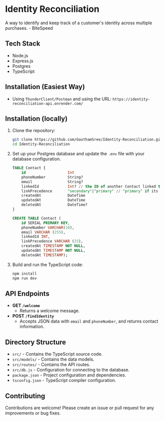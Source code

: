 # Identity Reconciliation

A way to identify and keep track of a customer's identity across multiple purchases. - BiteSpeed

## Tech Stack

- Node.js
- Express.js
- Postgres
- TypeScript

## Installation (Easiest Way)

- Using `ThunderClient/Postman` and using the URL: `https://identity-reconciliation-api.onrender.com/`

## Installation (locally)


1. Clone the repository:

   ```zsh
   git clone https://github.com/GauthamSree/Identity-Reconciliation.git
   cd Identity-Reconciliation
   ```


2. Set up your Postgres database and update the `.env` file with your database configuration.
    ```SQL
    TABLE Contact {
	    id                   Int                   
        phoneNumber          String?
        email                String?
        linkedId             Int? // the ID of another Contact linked to this one
        linkPrecedence       "secondary"|"primary" // "primary" if its the first Contact in the link
        createdAt            DateTime              
        updatedAt            DateTime              
        deletedAt            DateTime?
    }

    CREATE TABLE Contact ( 
        id SERIAL PRIMARY KEY, 
        phoneNumber VARCHAR(10), 
        email VARCHAR (255), 
        linkedId INT, 
        linkPrecedence VARCHAR (25),
        createdAt TIMESTAMP NOT NULL,
        updatedAt TIMESTAMP NOT NULL,
        deletedAt TIMESTAMP);
    ```

3. Build and run the TypeScript code:
    ```zsh
    npm install
    npm run dev
    ```

## API Endpoints

* **GET `/welcome`**
    - Returns a welcome message.
* **POST `/findIdentity`**
    - Accepts JSON data with `email` and `phoneNumber`, and returns contact information.
    

## Directory Structure

* `src/` - Contains the TypeScript source code.
* `src/models/` - Contains the data models.
* `src/routes/` - Contains the API routes.
* `src/db.js` - Configuration for connecting to the database.
* `package.json` - Project configuration and dependencies.
* `tsconfig.json` - TypeScript compiler configuration.


## Contributing

Contributions are welcome! Please create an issue or pull request for any improvements or bug fixes.